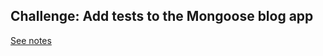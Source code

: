 
## Challenge: Add tests to the Mongoose blog app

[See notes](https://johnvincent.io/mongoose-blog-app-tests)
